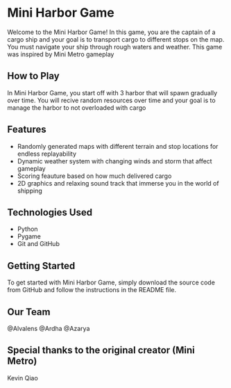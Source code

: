 # Mini Harbor Game

Welcome to the Mini Harbor Game! In this game, you are the captain of a cargo ship and your goal is to transport cargo to different stops on the map. You must navigate your ship through rough waters and weather. This game was inspired by Mini Metro gameplay

## How to Play

In Mini Harbor Game, you start off with 3 harbor that will spawn gradually over time. You will recive random resources over time and your goal is to manage the harbor to not overloaded with cargo

## Features

- Randomly generated maps with different terrain and stop locations for endless replayability
- Dynamic weather system with changing winds and storm that affect gameplay
- Scoring feauture based on how much delivered cargo
- 2D graphics and relaxing sound track that immerse you in the world of shipping

## Technologies Used

- Python
- Pygame
- Git and GitHub

## Getting Started

To get started with Mini Harbor Game, simply download the source code from GitHub and follow the instructions in the README file.

## Our Team
@Alvalens
@Ardha
@Azarya

## Special thanks to the original creator (Mini Metro)
Kevin Qiao